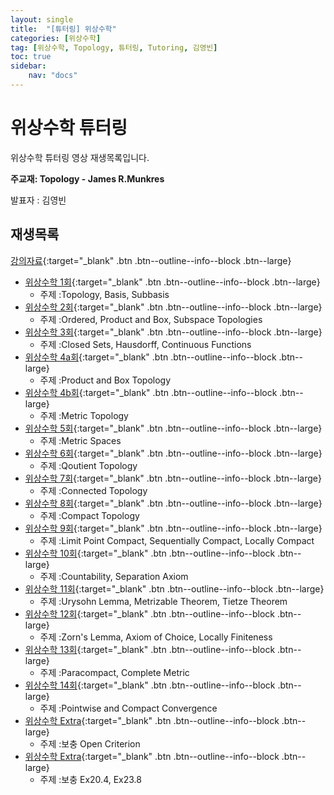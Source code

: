 ```yaml
---
layout: single
title:  "[튜터링] 위상수학"
categories: [위상수학]
tag: [위상수학, Topology, 튜터링, Tutoring, 김영빈]
toc: true
sidebar:
    nav: "docs"
---
```


# 위상수학 튜터링
위상수학 튜터링 영상 재생목록입니다.

**주교재: Topology - James R.Munkres**

발표자 : 김영빈

## 재생목록
[강의자료](https://github.com/URyn-K/LaTex/tree/main/Tutoring/Topology){:target="_blank" .btn .btn--outline--info--block .btn--large}

- [위상수학 1회](https://youtu.be/4wn4pg9rCck){:target="_blank" .btn .btn--outline--info--block .btn--large}
  - 주제 :Topology, Basis, Subbasis
- [위상수학 2회](https://youtu.be/1kbZSsYFzPQ){:target="_blank" .btn .btn--outline--info--block .btn--large}
  - 주제 :Ordered, Product and Box, Subspace Topologies
- [위상수학 3회](https://youtu.be/uM-T84pyAVo){:target="_blank" .btn .btn--outline--info--block .btn--large}
  - 주제 :Closed Sets, Hausdorff, Continuous Functions
- [위상수학 4a회](https://youtu.be/1kbZSsYFzPQ){:target="_blank" .btn .btn--outline--info--block .btn--large}
  - 주제 :Product and Box Topology
- [위상수학 4b회](https://youtu.be/FMFi8bEui6k){:target="_blank" .btn .btn--outline--info--block .btn--large}
  - 주제 :Metric Topology
- [위상수학 5회](https://youtu.be/SM0Izodz_qE){:target="_blank" .btn .btn--outline--info--block .btn--large}
  - 주제 :Metric Spaces
- [위상수학 6회](https://youtu.be/m3RFhi9rj3Y){:target="_blank" .btn .btn--outline--info--block .btn--large}
  - 주제 :Qoutient Topology
- [위상수학 7회](https://youtu.be/OlVjimaBMug){:target="_blank" .btn .btn--outline--info--block .btn--large}
  - 주제 :Connected Topology
- [위상수학 8회](https://youtu.be/LzX4I6m88z8){:target="_blank" .btn .btn--outline--info--block .btn--large}
  - 주제 :Compact Topology
- [위상수학 9회](https://youtu.be/FTao9Xlkni4){:target="_blank" .btn .btn--outline--info--block .btn--large}
  - 주제 :Limit Point Compact, Sequentially Compact, Locally Compact
- [위상수학 10회](https://youtu.be/udDCl4A2omc){:target="_blank" .btn .btn--outline--info--block .btn--large}
  - 주제 :Countability, Separation Axiom
- [위상수학 11회](https://youtu.be/iYNXdx8uQwU){:target="_blank" .btn .btn--outline--info--block .btn--large}
  - 주제 :Urysohn Lemma, Metrizable Theorem, Tietze Theorem
- [위상수학 12회](https://youtu.be/SGvSL4SulsI){:target="_blank" .btn .btn--outline--info--block .btn--large}
  - 주제 :Zorn's Lemma, Axiom of Choice, Locally Finiteness
- [위상수학 13회](https://youtu.be/nR4vIH0R7hI){:target="_blank" .btn .btn--outline--info--block .btn--large}
  - 주제 :Paracompact, Complete Metric
- [위상수학 14회](https://youtu.be/Ow1QpZbcrmw){:target="_blank" .btn .btn--outline--info--block .btn--large}
  - 주제 :Pointwise and Compact Convergence
- [위상수학 Extra](https://youtu.be/vT7Pe95Fxw4){:target="_blank" .btn .btn--outline--info--block .btn--large}
  - 주제 :보충 Open Criterion
- [위상수학 Extra](https://youtu.be/XKv9P7aG7ZA){:target="_blank" .btn .btn--outline--info--block .btn--large}
  - 주제 :보충 Ex20.4, Ex23.8